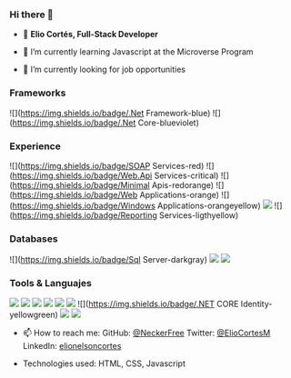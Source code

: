 ### Hi there 👋

- 👤 **Elio Cortés, Full-Stack Developer**

- 🌱 I’m currently learning Javascript at the Microverse Program

- 🔭 I’m currently looking for job opportunities

### Frameworks 
![](https://img.shields.io/badge/.Net Framework-blue)
![](https://img.shields.io/badge/.Net Core-blueviolet)

### Experience 
![](https://img.shields.io/badge/SOAP Services-red)
![](https://img.shields.io/badge/Web.Api Services-critical)
![](https://img.shields.io/badge/Minimal Apis-redorange)
![](https://img.shields.io/badge/Web Applications-orange)
![](https://img.shields.io/badge/Windows Applications-orangeyellow)
![](https://img.shields.io/badge/TDD-yellow)
![](https://img.shields.io/badge/Reporting Services-ligthyellow)

### Databases
![](https://img.shields.io/badge/Sql Server-darkgray)
![](https://img.shields.io/badge/Oracle-gray)
![](https://img.shields.io/badge/Sybase-ligthgray)

### Tools & Languajes 
![](https://img.shields.io/badge/C#.NET-brightgreen)
![](https://img.shields.io/badge/VB.NET-green)
![](https://img.shields.io/badge/JavaScript-yellowgreen)
![](https://img.shields.io/badge/HTML5-yellow)
![](https://img.shields.io/badge/CSS-brightgreen)
![](https://img.shields.io/badge/Bootstrap-green)
![](https://img.shields.io/badge/.NET CORE Identity-yellowgreen) 
![](https://img.shields.io/badge/Swagger-yellow)
![](https://img.shields.io/badge/JWT-ligthyellow)

- 📫 How to reach me: 
  GitHub: [@NeckerFree](https://github.com/NeckerFree)
  Twitter: [@ElioCortesM](https://twitter.com/ElioCortesM)
  LinkedIn: [elionelsoncortes](https://www.linkedin.com/in/elionelsoncortes/)


- Technologies used: HTML, CSS, Javascript
<!--




> "Awesome books" is a simple website that displays a list of books and allows you to add and remove books from that list.
**NeckerFree/NeckerFree** is a ✨ _special_ ✨ repository because its `README.md` (this file) appears on your GitHub profile.

Here are some ideas to get you started:
👤 **Elio Cortés**

- 🔭 I’m currently working on ...
- 🌱 I’m currently learning ...
- 👯 I’m looking to collaborate on ...
- 🤔 I’m looking for help with ...
- 💬 Ask me about ...
- 📫 How to reach me: ...
- 😄 Pronouns: ...
- ⚡ Fun fact: ...
-->
